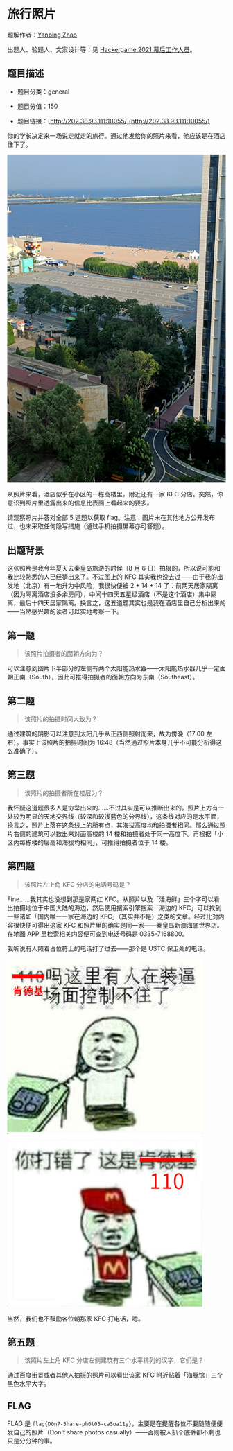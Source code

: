 # 旅行照片

题解作者：[Yanbing Zhao](https://github.com/ustc-zzzz)

出题人、验题人、文案设计等：见 [Hackergame 2021 幕后工作人员](https://hack.lug.ustc.edu.cn/credits/)。

## 题目描述

- 题目分类：general

- 题目分值：150

- 题目链接：[http://202.38.93.111:10055/](http://202.38.93.111:10055/)

你的学长决定来一场说走就走的旅行。通过他发给你的照片来看，他应该是在酒店住下了。

![travel-photo](src/travel-photo.jpg)

从照片来看，酒店似乎在小区的一栋高楼里，附近还有一家 KFC 分店。突然，你意识到照片里透露出来的信息比表面上看起来的要多。

请观察照片并答对全部 5 道题以获取 flag。注意：图片未在其他地方公开发布过，也未采取任何隐写措施（通过手机拍摄屏幕亦可答题）。

## 出题背景

这张照片是我今年夏天去秦皇岛旅游的时候（8 月 6 日）拍摄的，所以说可能和我比较熟悉的人已经猜出来了。不过图上的 KFC 其实我也没去过——由于我的出发地（北京）有一地升为中风险，我很快便被 2 + 14 + 14 了：前两天居家隔离（因为隔离酒店没多余房间），中间十四天五星级酒店（不是这个酒店）集中隔离，最后十四天居家隔离。换言之，这五道题其实也是我在酒店里自己分析出来的——当然感兴趣的读者可以实地考察一下。

## 第一题

> 该照片拍摄者的面朝方向为？

可以注意到图片下半部分的左侧有两个太阳能热水器——太阳能热水器几乎一定面朝正南（South），因此可推得拍摄者的面朝方向为东南（Southeast）。

## 第二题

> 该照片的拍摄时间大致为？

通过建筑的阴影可以注意到太阳几乎从正西侧照射而来，故为傍晚（17:00 左右）。事实上该照片的拍摄时间为 16:48（当然通过照片本身几乎不可能分析得这么准确了）。

## 第三题

> 该照片的拍摄者所在楼层为？

我怀疑这道题很多人是穷举出来的……不过其实是可以推断出来的。照片上方有一处较为明显的天地交界线（较深和较浅蓝色的分界线），这条线对应的是水平面，换言之，照片上落在这条线上的所有点，其海拔高度均和拍摄者相同。那么通过照片右侧的建筑可以数出来对面高楼的 14 楼和拍摄者处于同一高度下。再根据「小区内每栋楼的层高和海拔均相同」，可推得拍摄者位于 14 楼。

## 第四题

> 该照片左上角 KFC 分店的电话号码是？

Fine……我其实也没想到那是家网红 KFC。从照片以及「活海鲜」三个字可以看出拍摄地位于中国大陆的海边，然后使用搜索引擎搜索「海边的 KFC」可以找到一些诸如「国内唯一一家在海边的 KFC」（其实并不是）之类的文章。经过比对内容很快便可得出这家 KFC 和照片里的确实是同一家——秦皇岛新澳海底世界店。在地图 APP 里检索相关内容便可查到电话号码是 0335-7168800。

我听说有人照着占位符上的电话打了过去——那个是 USTC 保卫处的电话。

![110kfc](writeup-110kfc.jpg)
![kfc110](writeup-kfc110.jpg)

当然，我们也不鼓励各位朝那家 KFC 打电话，嗯。

## 第五题

> 该照片左上角 KFC 分店左侧建筑有三个水平排列的汉字，它们是？

通过百度街景或者其他人拍摄的照片可以看出该家 KFC 附近贴着「海豚馆」三个黑色水平大字。

## FLAG

FLAG 是 `flag{D0n7-5hare-ph0t05-ca5ua11y}`，主要是在提醒各位不要随随便便发自己的照片（Don't share photos casually）——否则被人扒个底裤都不剩也只是分分钟的事。
